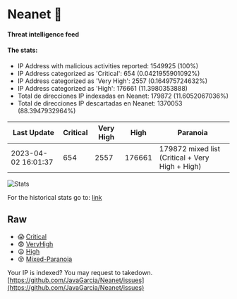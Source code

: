 # Neanet :hocho:
#### Threat intelligence feed
#### The stats:

- IP Address with malicious activities reported: 1549925 (100%)
- IP Address categorized as 'Critical':  654 (0.0421955901092%)
- IP Address categorized as 'Very High':  2557 (0.164975724632%)
- IP Address categorized as 'High':  176661 (11.3980353888)
- Total de direcciones IP indexadas en Neanet:  179872 (11.6052067036%)
- Total de direcciones IP descartadas en Neanet:  1370053 (88.3947932964%)

| Last Update | Critical | Very High | High | Paranoia |
| --- | --- | --- | --- | --- |
| 2023-04-02 16:01:37 | 654 | 2557 | 176661 | 179872 mixed list (Critical + Very High + High)|

![Stats](https://docs.google.com/spreadsheets/d/e/2PACX-1vSnaNMIXVabIpDJjufMlzH7poXnshF3mgd8Is1g9ytUEzVsP5my4Trn8f-xkoLLQ38xpL3HtmUexLo6/pubchart?oid=501124687&format=image)

For the historical stats go to: [link](/stats.csv)
## Raw
- :scream: [Critical](https://raw.githubusercontent.com/JavaGarcia/Neanet/master/blacklists/neanet_critical.txt)
- :fearful: [VeryHigh](https://raw.githubusercontent.com/JavaGarcia/Neanet/master/blacklists/neanet_veryHigh.txtt)
- :frowning: [High](https://raw.githubusercontent.com/JavaGarcia/Neanet/master/blacklists/neanet_high.txt)
- :dizzy_face: [Mixed-Paranoia](https://raw.githubusercontent.com/JavaGarcia/Neanet/master/blacklists/neanet_all.txt)


Your IP is indexed? You may request to takedown. [https://github.com/JavaGarcia/Neanet/issues](https://github.com/JavaGarcia/Neanet/issues)
































































































































































































































































































































































































































































































































































































































































































































































































































































































































































































































































































































































































































































































































































































































































































































































































































































































































































































































































































































































































































































































































































































































































































































































































































































































































































































































































































































































































































































































































































































































































































































































































































































































































































































































































































































































































































































































































































































































































































































































































































































































































































































































































































































































































































































































































































































































































































































































































































































































































































































































































































































































































































































































































































































































































































































































































































































































































































































































































































































































































































































































































































































































































































































































































































































































































































































































































































































































































































































































































































































































































































































































































































































































































































































































































































































































































































































































































































































































































































































































































































































































































































































































































































































































































































































































































































































































































































































































































































































































































































































































































































































































































































































































































































































































































































































































































































































































































































































































































































































































































































































































































































































































































































































































































































































































































